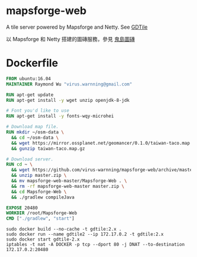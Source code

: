 # mapsforge-web
A tile server powered by Mapsforge and Netty. See [GDTile](http://gdtile.tacosync.com)

以 Mapsforge 和 Netty 搭建的圖磚服務，參見 [鬼島圖磚](http://gdtile.tacosync.com)

# Dockerfile
```Dockerfile
FROM ubuntu:16.04
MAINTAINER Raymond Wu "virus.warnning@gmail.com"

RUN apt-get update
RUN apt-get install -y wget unzip openjdk-8-jdk

# Font you'd like to use
RUN apt-get install -y fonts-wqy-microhei

# Download map file.
RUN mkdir ~/osm-data \
  && cd ~/osm-data \
  && wget https://mirror.ossplanet.net/geomancer/0.1.0/taiwan-taco.map.gz \
  && gunzip taiwan-taco.map.gz

# Download server.
RUN cd ~ \
  && wget https://github.com/virus-warnning/mapsforge-web/archive/master.zip \
  && unzip master.zip \
  && mv mapsforge-web-master/Mapsforge-Web . \
  && rm -rf mapsforge-web-master master.zip \
  && cd Mapsforge-Web \
  && ./gradlew compileJava

EXPOSE 20480
WORKDIR /root/Mapsforge-Web
CMD ["./gradlew", "start"]
```

```
sudo docker build --no-cache -t gdtile:2.x .
sudo docker run --name gdtile2 --ip 172.17.0.2 -t gdtile:2.x
sudo docker start gdtile-2.x
iptables -t nat -A DOCKER -p tcp --dport 80 -j DNAT --to-destination 172.17.0.2:20480
```
